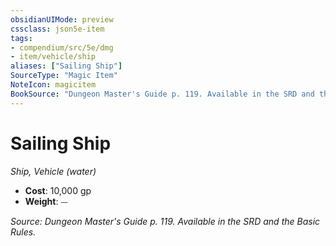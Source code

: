 ```yaml
---
obsidianUIMode: preview
cssclass: json5e-item
tags:
- compendium/src/5e/dmg
- item/vehicle/ship
aliases: ["Sailing Ship"]
SourceType: "Magic Item"
NoteIcon: magicitem
BookSource: "Dungeon Master's Guide p. 119. Available in the SRD and the Basic Rules."
---
```

# Sailing Ship
*Ship, Vehicle (water)*  

- **Cost**: 10,000 gp
- **Weight**: ⏤

*Source: Dungeon Master's Guide p. 119. Available in the SRD and the Basic Rules.*